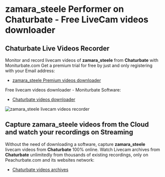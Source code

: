 # zamara_steele Performer on Chaturbate - Free LiveCam videos downloader

## Chaturbate Live Videos Recorder

Monitor and record livecam videos of **zamara_steele** from **Chaturbate** with Moniturbate.com
Get a premium trial for free by just and only registering with your Email address:
* [zamara_steele Premium videos downloader](https://moniturbate.com/request-demo-licence-key.html)

Free livecam videos downloader - Moniturbate Software:
* [Chaturbate videos downloader](https://moniturbate.com/moniturbate-download-software.html)

![zamara_steele livecam videos recorder](https://peachurnet.com/templates/moniturbate-software.png)


## Capture zamara_steele videos from the Cloud and watch your recordings on Streaming

Without the need of downloading a software, capture **zamara_steele** livecam videos from **Chaturbate** 100% online.
Watch Livecam archives from **Chaturbate** unlimitedly from thousands of existing recordings, only on Peachurbate.com and its websites network:
* [Chaturbate videos archives](https://peachurnet.com/)
